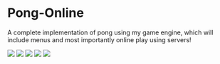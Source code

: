 # Pong-Online
A complete implementation of pong using my game engine, which will include menus and most importantly online play using servers!

  ![](https://img.shields.io/badge/made%20by-DarienMiller-blue)
  ![](https://img.shields.io/badge/test-passing-green)
  ![](https://img.shields.io/badge/c%2B%2B-100%25-blue)
  ![](https://img.shields.io/badge/c%2B%2B-14-red)
  ![](https://img.shields.io/badge/c%2B%2B-11-orange)


